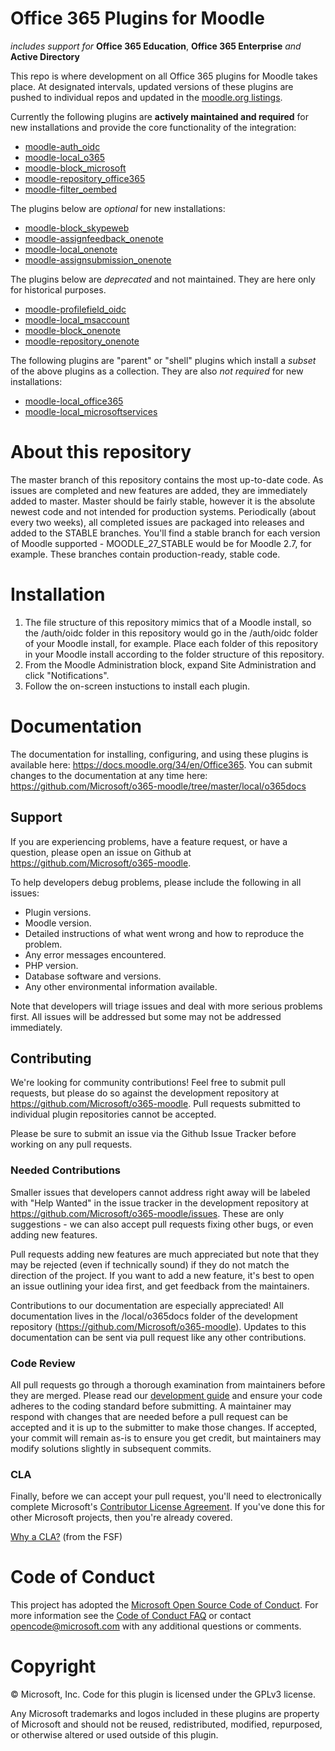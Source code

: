 # Office 365 Plugins for Moodle
*includes support for* **Office 365 Education**, **Office 365 Enterprise** *and* **Active Directory**

This repo is where development on all Office 365 plugins for Moodle takes place. At designated intervals, updated versions of these plugins are pushed to individual repos and updated in the [moodle.org listings](https://moodle.org/plugins).

Currently the following plugins are **actively maintained and required** for new installations and provide the core functionality of the integration:

- [moodle-auth_oidc](https://github.com/Microsoft/moodle-auth_oidc)
- [moodle-local_o365](https://github.com/Microsoft/moodle-local_o365)
- [moodle-block_microsoft](https://github.com/Microsoft/moodle-block_microsoft)
- [moodle-repository_office365](https://github.com/Microsoft/moodle-repository_office365)
- [moodle-filter_oembed](https://github.com/PoetOS/moodle-filter_oembed)

The plugins below are *optional* for new installations:

- [moodle-block_skypeweb](https://github.com/Microsoft/moodle-block_skypeweb)
- [moodle-assignfeedback_onenote](https://github.com/Microsoft/moodle-assignfeedback_onenote)
- [moodle-local_onenote](https://github.com/Microsoft/moodle-local_onenote)
- [moodle-assignsubmission_onenote](https://github.com/Microsoft/moodle-assignsubmission_onenote)

The plugins below are *deprecated* and not maintained. They are here only for historical purposes.

- [moodle-profilefield_oidc](https://github.com/Microsoft/moodle-profilefield_oidc)
- [moodle-local_msaccount](https://github.com/Microsoft/moodle-local_msaccount)
- [moodle-block_onenote](https://github.com/Microsoft/moodle-block_onenote)
- [moodle-repository_onenote](https://github.com/Microsoft/moodle-repository_onenote)

The following plugins are "parent" or "shell" plugins which install a *subset* of the above plugins as a collection. They are also *not required* for new installations:
- [moodle-local_office365](https://github.com/Microsoft/moodle-local_office365)
- [moodle-local_microsoftservices](https://github.com/Microsoft/moodle-local_microsoftservices)

# About this repository
The master branch of this repository contains the most up-to-date code. As issues are completed and new features are added, they are immediately added to master. Master should be fairly stable, however it is the absolute newest code and not intended for production systems. Periodically (about every two weeks), all completed issues are packaged into releases and added to the STABLE branches. You'll find a stable branch for each version of Moodle supported - MOODLE_27_STABLE would be for Moodle 2.7, for example. These branches contain production-ready, stable code.

# Installation
1. The file structure of this repository mimics that of a Moodle install, so the /auth/oidc folder in this repository would go in the /auth/oidc folder of your Moodle install, for example. Place each folder of this repository in your Moodle install according to the folder structure of this repository.
2. From the Moodle Administration block, expand Site Administration and click "Notifications".
3. Follow the on-screen instuctions to install each plugin.

# Documentation
The documentation for installing, configuring, and using these plugins is available here: https://docs.moodle.org/34/en/Office365.
You can submit changes to the documentation at any time here: https://github.com/Microsoft/o365-moodle/tree/master/local/o365docs

## Support

If you are experiencing problems, have a feature request, or have a question, please open an issue on Github at https://github.com/Microsoft/o365-moodle.

To help developers debug problems, please include the following in all issues:
- Plugin versions.
- Moodle version.
- Detailed instructions of what went wrong and how to reproduce the problem.
- Any error messages encountered.
- PHP version.
- Database software and versions.
- Any other environmental information available.

Note that developers will triage issues and deal with more serious problems first. All issues will be addressed but some may not be addressed immediately.

## Contributing
We're looking for community contributions! Feel free to submit pull requests, but please do so against the development repository at https://github.com/Microsoft/o365-moodle. Pull requests submitted to individual plugin repositories cannot be accepted.

Please be sure to submit an issue via the Github Issue Tracker before working on any pull requests.

### Needed Contributions
Smaller issues that developers cannot address right away will be labeled with "Help Wanted" in the issue tracker in the development repository at https://github.com/Microsoft/o365-moodle/issues. These are only suggestions - we can also accept pull requests fixing other bugs, or even adding new features.

Pull requests adding new features are much appreciated but note that they may be rejected (even if technically sound) if they do not match the direction of the project. If you want to add a new feature, it's best to open an issue outlining your idea first, and get feedback from the maintainers.

Contributions to our documentation are especially appreciated! All documentation lives in the /local/o365docs folder of the development repository (https://github.com/Microsoft/o365-moodle). Updates to this documentation can be sent via pull request like any other contributions.

### Code Review
All pull requests go through a thorough examination from maintainers before they are merged. Please read our [development guide](https://github.com/Microsoft/o365-moodle/blob/master/local/o365docs/devguide.md) and ensure your code adheres to the coding standard before submitting. A maintainer may respond with changes that are needed before a pull request can be accepted and it is up to the submitter to make those changes. If accepted, your commit will remain as-is to ensure you get credit, but maintainers may modify solutions slightly in subsequent commits.

### CLA
Finally, before we can accept your pull request, you'll need to electronically complete Microsoft's [Contributor License Agreement](https://cla.microsoft.com/). If you've done this for other Microsoft projects, then you're already covered.

[Why a CLA?](https://www.gnu.org/licenses/why-assign.html) (from the FSF)

# Code of Conduct
This project has adopted the [Microsoft Open Source Code of Conduct](https://opensource.microsoft.com/codeofconduct/). For more information see the [Code of Conduct FAQ](https://opensource.microsoft.com/codeofconduct/faq/) or contact [opencode@microsoft.com](mailto:opencode@microsoft.com) with any additional questions or comments.

# Copyright

&copy; Microsoft, Inc.  Code for this plugin is licensed under the GPLv3 license.

Any Microsoft trademarks and logos included in these plugins are property of Microsoft and should not be reused, redistributed, modified, repurposed, or otherwise altered or used outside of this plugin.
